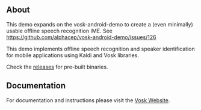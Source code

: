 ## About

This demo expands on the vosk-android-demo to create a (even minimally) usable offline speech recognition IME. 
See https://github.com/alphacep/vosk-android-demo/issues/126

This demo implements offline speech recognition and speaker identification for mobile applications using Kaldi and Vosk libraries.

Check the [releases](https://github.com/alphacep/vosk-android-demo/releases) for pre-built binaries.

## Documentation

For documentation and instructions please visit the [Vosk Website](https://alphacephei.com/vosk/android).
